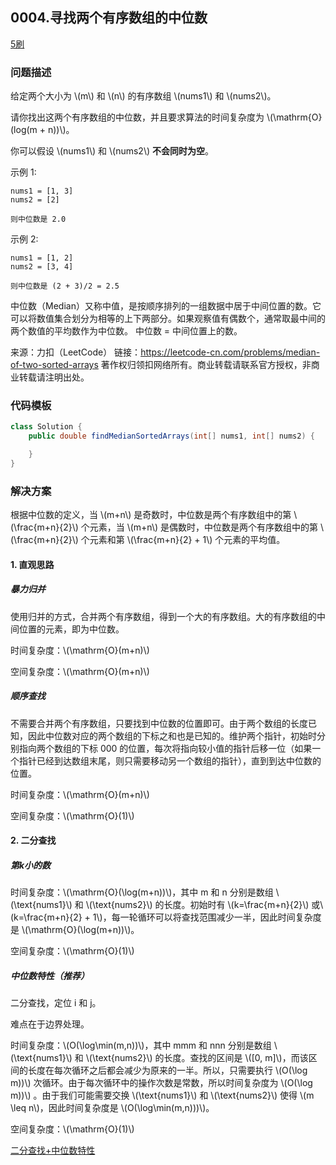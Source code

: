 <script src="https://cdn.bootcss.com/mathjax/2.7.7/MathJax.js?config=TeX-AMS-MML_HTMLorMML"></script>

## 0004.寻找两个有序数组的中位数

[5刷](qu0004/solu/Solution.java)

### 问题描述

给定两个大小为 \\(m\\) 和 \\(n\\) 的有序数组 \\(nums1\\) 和 \\(nums2\\)。

请你找出这两个有序数组的中位数，并且要求算法的时间复杂度为 \\(\mathrm{O}(log(m + n))\\)。

你可以假设 \\(nums1\\) 和 \\(nums2\\) **不会同时为空**。

示例 1:

```
nums1 = [1, 3]
nums2 = [2]

则中位数是 2.0
```

示例 2:

```
nums1 = [1, 2]
nums2 = [3, 4]

则中位数是 (2 + 3)/2 = 2.5
```

中位数（Median）又称中值，是按顺序排列的一组数据中居于中间位置的数。它可以将数值集合划分为相等的上下两部分。如果观察值有偶数个，通常取最中间的两个数值的平均数作为中位数。
中位数 = 中间位置上的数。

来源：力扣（LeetCode）
链接：https://leetcode-cn.com/problems/median-of-two-sorted-arrays
著作权归领扣网络所有。商业转载请联系官方授权，非商业转载请注明出处。


### 代码模板

``` java
class Solution {
    public double findMedianSortedArrays(int[] nums1, int[] nums2) {

    }
}
```

### 解决方案

根据中位数的定义，当 \\(m+n\\) 是奇数时，中位数是两个有序数组中的第 \\(\frac{m+n}{2}\\) 个元素，当 \\(m+n\\) 是偶数时，中位数是两个有序数组中的第 \\(\frac{m+n}{2}\\) 个元素和第 \\(\frac{m+n}{2} + 1\\) 个元素的平均值。


#### 1. 直观思路

##### 暴力归并

使用归并的方式，合并两个有序数组，得到一个大的有序数组。大的有序数组的中间位置的元素，即为中位数。

时间复杂度：\\(\mathrm{O}(m+n)\\)

空间复杂度：\\(\mathrm{O}(m+n)\\)

##### 顺序查找

不需要合并两个有序数组，只要找到中位数的位置即可。由于两个数组的长度已知，因此中位数对应的两个数组的下标之和也是已知的。维护两个指针，初始时分别指向两个数组的下标 000 的位置，每次将指向较小值的指针后移一位（如果一个指针已经到达数组末尾，则只需要移动另一个数组的指针），直到到达中位数的位置。

时间复杂度：\\(\mathrm{O}(m+n)\\)

空间复杂度：\\(\mathrm{O}(1)\\)


#### 2. 二分查找

##### 第k小的数

时间复杂度：\\(\mathrm{O}(\log(m+n))\\)，其中 m 和 n 分别是数组 \\(\text{nums1}\\) 和 \\(\text{nums2}\\) 的长度。初始时有 \\(k=\frac{m+n}{2}\\) 或\\(k=\frac{m+n}{2} + 1\\)，每一轮循环可以将查找范围减少一半，因此时间复杂度是 \\(\mathrm{O}(\log(m+n))\\)。

空间复杂度：\\(\mathrm{O}(1)\\)

##### 中位数特性（推荐）

二分查找，定位 i 和 j。

难点在于边界处理。

时间复杂度：\\(O(\log\min(m,n))\\)，其中 mmm 和 nnn 分别是数组 \\(\text{nums1}\\) 和 \\(\text{nums2}\\) 的长度。查找的区间是 \\([0, m]\\)，而该区间的长度在每次循环之后都会减少为原来的一半。所以，只需要执行 \\(O(\log m))\\) 次循环。由于每次循环中的操作次数是常数，所以时间复杂度为 \\(O(\log m))\\) 。由于我们可能需要交换 \\(\text{nums1}\\) 和 \\(\text{nums2}\\) 使得 \\(m \leq n\\)，因此时间复杂度是 \\(O(\log\min(m,n)))\\)。

空间复杂度：\\(\mathrm{O}(1)\\)

[二分查找+中位数特性](qu0004/solu1/Solution.java)

